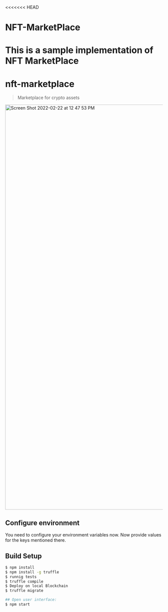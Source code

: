 <<<<<<< HEAD
# NFT-MarketPlace
This is a sample implementation of NFT MarketPlace 
=======
# nft-marketplace

> Marketplace for crypto assets

<img width="1295" alt="Screen Shot 2022-02-22 at 12 47 53 PM" src="https://user-images.githubusercontent.com/54264665/155101946-0e5ae8a3-34dd-4710-bfe6-95a15302b123.png">



## Configure environment

You need to configure your environment variables now. Now provide values for the keys mentioned there.


## Build Setup

```bash
$ npm install
$ npm install -g truffle
$ runnig tests
$ truffle compile
$ Deploy on local Blockchain
$ truffle migrate

## Open user interface:
$ npm start

